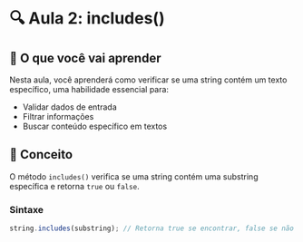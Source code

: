 # 🔍 Aula 2: includes()

## 📖 O que você vai aprender

Nesta aula, você aprenderá como verificar se uma string contém um texto específico, uma habilidade essencial para:

- Validar dados de entrada
- Filtrar informações
- Buscar conteúdo específico em textos

## 🧠 Conceito

O método `includes()` verifica se uma string contém uma substring específica e retorna `true` ou `false`.

### Sintaxe

```javascript
string.includes(substring); // Retorna true se encontrar, false se não encontrar
```
